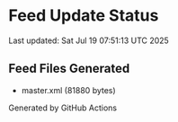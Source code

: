 # Feed Update Status
Last updated: Sat Jul 19 07:51:13 UTC 2025

## Feed Files Generated
- master.xml (81880 bytes)

Generated by GitHub Actions
